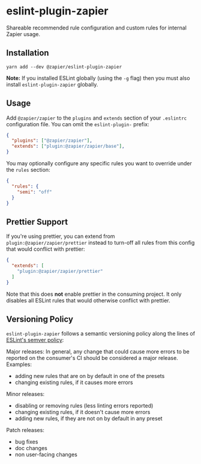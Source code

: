 # eslint-plugin-zapier

Shareable recommended rule configuration and custom rules for internal Zapier usage.

## Installation

```
yarn add --dev @zapier/eslint-plugin-zapier
```

**Note:** If you installed ESLint globally (using the `-g` flag) then you must also install `eslint-plugin-zapier` globally.

## Usage

Add `@zapier/zapier` to the `plugins` and `extends` section of your `.eslintrc` configuration file. You can omit the `eslint-plugin-` prefix:

```json
{
  "plugins": ["@zapier/zapier"],
  "extends": ["plugin:@zapier/zapier/base"],
}
```

You may optionally configure any specific rules you want to override under the `rules` section:

```json
{
  "rules": {
    "semi": "off"
  }
}
```

## Prettier Support

If you're using prettier, you can extend from `plugin:@zapier/zapier/prettier` instead to turn-off all rules from this config that would conflict with prettier:

```json
{
  "extends": [
    "plugin:@zapier/zapier/prettier"
  ]
}
```

Note that this does **not** enable prettier in the consuming project. It only disables all ESLint rules that would otherwise conflict with prettier.

## Versioning Policy

`eslint-plugin-zapier` follows a semantic versioning policy along the lines of [ESLint's semver policy](https://github.com/eslint/eslint#semantic-versioning-policy):

Major releases:
In general, any change that could cause more errors to be reported on the consumer's CI should be considered a major release. Examples:
- adding new rules that are on by default in one of the presets
- changing existing rules, if it causes more errors

Minor releases:
- disabling or removing rules (less linting errors reported)
- changing existing rules, if it doesn't cause more errors
- adding new rules, if they are not on by default in any preset

Patch releases:
- bug fixes
- doc changes
- non user-facing changes
